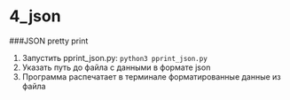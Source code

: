 # 4_json
###JSON pretty print

1. Запустить pprint_json.py: `python3 pprint_json.py`
2. Указать путь до файла с данными в формате json
3. Программа распечатает в терминале форматированные данные из файла

